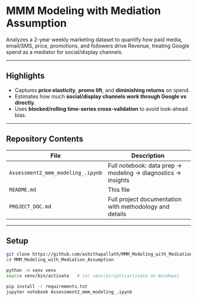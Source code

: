 # MMM Modeling with Mediation Assumption

Analyzes a 2-year weekly marketing dataset to quantify how paid media, email/SMS, price, promotions, and followers drive Revenue, treating Google spend as a mediator for social/display channels.

---

##  Highlights
- Captures **price elasticity**, **promo lift**, and **diminishing returns** on spend.  
- Estimates how much **social/display channels work through Google vs directly**.  
- Uses **blocked/rolling time-series cross-validation** to avoid look-ahead bias.  

---

##  Repository Contents
| File | Description |
|------|-------------|
| `Assessment2_mmm_modeling_.ipynb` | Full notebook: data prep → modeling → diagnostics → insights |
| `README.md` | This file |
| `PROJECT_DOC.md` | Full project documentation with methodology and details |

---

##  Setup
```bash
git clone https://github.com/ashithapallath/MMM_Modeling_with_Mediation_Assumption.git
cd MMM_Modeling_with_Mediation_Assumption

python -m venv venv
source venv/bin/activate   # (or venv\Scripts\activate on Windows)

pip install -r requirements.txt
jupyter notebook Assessment2_mmm_modeling_.ipynb
